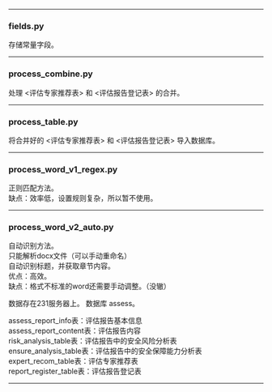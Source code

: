 - - - 
### fields.py
存储常量字段。

- - - 
### process_combine.py
处理 <评估专家推荐表> 和 <评估报告登记表> 的合并。

- - - 
### process_table.py
将合并好的 <评估专家推荐表> 和 <评估报告登记表> 导入数据库。 

- - - 
### process_word_v1_regex.py
正则匹配方法。 \
缺点：效率低，设置规则复杂，所以暂不使用。

- - - 
### process_word_v2_auto.py
自动识别方法。 \
只能解析docx文件（可以手动重命名） \
自动识别标题，并获取章节内容。\
优点：高效。\
缺点：格式不标准的word还需要手动调整。（没辙） 









数据存在231服务器上。
数据库 assess。

assess_report_info表：评估报告基本信息 \
assess_report_content表：评估报告内容 \
risk_analysis_table表：评估报告中的安全风险分析表 \
ensure_analysis_table表：评估报告中的安全保障能力分析表 \
expert_recom_table表：评估专家推荐表 \
report_register_table表：评估报告登记表 



- - - 
